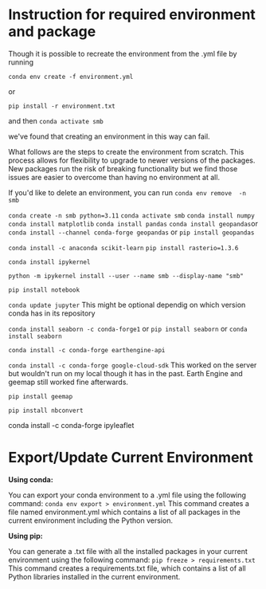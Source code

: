 # Instruction for required environment and package
Though it is possible to recreate the environment from the .yml file by running

`conda env create -f environment.yml`

or

`pip install -r environment.txt`

 and then `conda activate smb`
 
 we've found that  creating an environment in this way can fail. 
 
 What follows are the steps to create the environment from scratch. This process allows for flexibility to upgrade to newer versions of the packages. New packages run the risk of breaking functionality but we find those issues are easier to overcome than having no environment at all. 

If you'd like to delete an environment, you can run `conda env remove  -n smb`

 `conda create -n smb python=3.11`
 `conda activate smb`
 `conda install numpy` 
`conda install matplotlib`
`conda install pandas`
`conda install geopandas`or
`conda install --channel conda-forge geopandas`
or `pip install geopandas` 

`conda install -c anaconda scikit-learn`
`pip install rasterio=1.3.6`

`conda install ipykernel`

 `python -m ipykernel install --user --name smb --display-name "smb"`

`pip install notebook`


`conda update jupyter` This might be optional dependig on which version conda has in its repository

`conda install seaborn -c conda-forge1`
or `pip install seaborn`
or `conda install seaborn` 

`conda install -c conda-forge earthengine-api`

`conda install -c conda-forge google-cloud-sdk` This worked on the server but wouldn't run on my local though it has in the past. Earth Engine and geemap still worked fine afterwards.

`pip install geemap`

`pip install nbconvert`

conda install -c conda-forge ipyleaflet

# Export/Update Current Environment

**Using conda:**

You can export your conda environment to a .yml file using the following command:
`conda env export > environment.yml`
This command creates a file named environment.yml which contains a list of all packages in the current environment including the Python version.

**Using pip:**

You can generate a .txt file with all the installed packages in your current environment using the following command:
`pip freeze > requirements.txt`
This command creates a requirements.txt file, which contains a list of all Python libraries installed in the current environment.